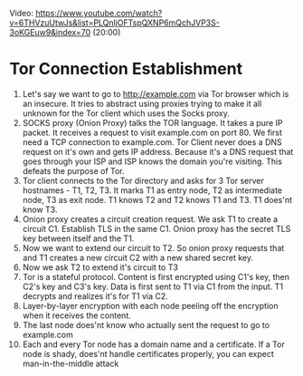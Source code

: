 Video: https://www.youtube.com/watch?v=6THVzuUtwJs&list=PLQnljOFTspQXNP6mQchJVP3S-3oKGEuw9&index=70 (20:00)

# Tor Connection Establishment

1. Let's say we want to go to http://example.com via Tor browser which is an insecure. It tries to abstract using proxies trying to make it all unknown for the Tor client which uses the Socks proxy.
2. SOCKS proxy (Onion Proxy) talks the TOR language. It takes a pure IP packet. It receives a request to visit example.com on port 80. We first need a TCP connection to example.com. Tor Client never does a DNS request on it's own and gets IP address. Because it's a DNS request that goes through your ISP and ISP knows the domain you're visiting. This defeats the purpose of Tor.
3. Tor client connects to the Tor directory and asks for 3 Tor server hostnames - T1, T2, T3. It marks T1 as entry node, T2 as intermediate node, T3 as exit node. T1 knows T2 and T2 knows T1 and T3. T1 does'nt know T3.
4. Onion proxy creates a circuit creation request. We ask T1 to create a circuit C1. Establish TLS in the same C1.  Onion proxy has the secret TLS key between itself and the T1.
5. Now we want to extend our circuit to T2. So onion proxy requests that and T1 creates a new circuit C2 with a new shared secret key.
6. Now we ask T2 to extend it's circuit to T3 
7. Tor is a stateful protocol. Content is first encrypted using C1's key, then C2's key and C3's key. Data is first sent to T1 via C1 from the input. T1 decrypts and realizes it's for T1 via C2. 
8. Layer-by-layer encryption with each node peeling off the encryption when it receives the content.
9. The last node does'nt know who actually sent the request to go to example.com
10. Each and every Tor node has a domain name and a certificate. If a Tor node is shady, does'nt handle certificates properly, you can expect man-in-the-middle attack



